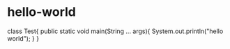 # hello-world
class Test{
  public static void main(String ... args){
    System.out.println("hello world");
  }
}    
